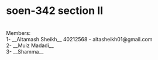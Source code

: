 # soen-342 section II
<br>
Members: <br>
1- __Altamash Sheikh__ 40212568 - altasheikh01@gmail.com <br>
2- __Muiz Madadi__ <br>
3- __Shamma__ <br>

